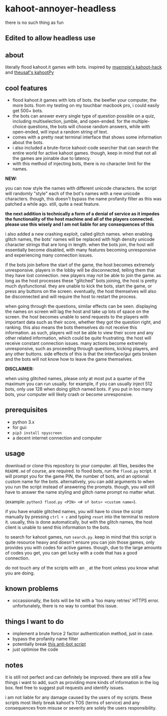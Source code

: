 # kahoot-annoyer-headless
there is no such thing as fun

## Edited to allow headless use

## about
literally flood kahoot.it games with bots.
inspired by [msemple's kahoot-hack](https://github.com/msemple1111/kahoot-hack) and [theusaf's kahootPy](https://github.com/theusaf/KahootPY)

## cool features
- flood kahoot.it games with lots of bots. the beefier your computer, the more bots. from my testing on my touchbar macbook pro, i could easily get 500+ bots.
- the bots can answer every single type of question possible on a quiz, including multiselection, jumble, and open-ended. for the multiple-choice questions, the bots will choose random answers, while with open-ended, will input a random string of text.
- comes with a pretty neat terminal interface that shows some information about the bots.
- i also included a brute-force kahoot-code searcher that can search the entire world for active kahoot games. though, keep in mind that not all the games are joinable due to latency. 
- with this method of injecting bots, there is no character limit for the names.

**NEW:**

you can now style the names with different unicode characters. the script will randomly "style" each of the bot's names with a new unicode characters. though, this doesn't bypass the name profanity filter as this was patched a while ago. still, quite a neat feature.

**the next addition is technically a form of a denial of service as it impedes the functionality of the host machine and all of the players connected. please use this wisely and I am not liable for any consequences of this**

i also added a new crashing exploit, called glitch names. when enabling glitch names, the bots' names will be replaced with high density unicode character strings that are long in length. when the bots join, the host will essentially become disabled, with many features becoming unresponsive and experiencing many connection issues. 

if the bots join before the start of the game, the host becomes extremely unresponsive. players in the lobby will be disconnected, telling them that they have lost connection. new players may not be able to join the game. as long as the host processes these "glitched" bots joining, the host is pretty much dysfunctional. they are unable to kick the bots, start the game, or press any buttons on the screen. eventually, the host themselves will also be disconnected and will require the host to restart the process.

when going through the questions, similar effects can be seen. displaying the names on screen will lag the host and take up lots of space on the screen. the host becomes unable to send requests to the players with important data such as their score, whether they got the question right, and ranking. this also means the bots themselves do not receive this information. as such, players will not be able to view their score and any other related information, which could be quite frustrating. the host will receive constant connection issues. many actions become extremely unresponsive, such as proceeding through questions, kicking players, and any other buttons. side effects of this is that the interface/gui gets broken and the bots will not know how to leave the game themselves.

**DISCLAIMER:**

when using glitched names, please only at most put a quarter of the maximum you can run usually. for example, if you can usually inject 512 bots, only use 128 when doing glitch named bots. if you put in too many bots, your computer will likely crash or become unresponsive. 

## prerequisites
- python 3.x
- for gui:
- `pip3 install npyscreen`
- a decent internet connection and computer

## usage
download or clone this repository to your computer. all files, besides the `README.md` of course, are required.
to flood bots, run the `flood.py` script. it will prompt you for the game PIN, the number of bots, and an optional custom name for the bots. alternatively, you can add arguments to when you run the script instead of answering the prompts. though, you will still have to answer the name styling and glitch name prompt no matter what.

(example: `python3 flood.py <PIN> <# of bots> <custom name>`).

if you have enable glitched names, you will have to close the script manually by pressing `ctrl + c` and typing `reset` into the terminal to restore it. usually, this is done automatically, but with the glitch names, the host client is unable to send this information to the bots.

to search for kahoot games, run `search.py`. keep in mind that this script is quite resource heavy and doesn't ensure you can join those games, only provides you with codes for active games. though, due to the large amounts of codes you get, you can get lucky with a code that has a good connection.

do not touch any of the scripts with an `_` at the front unless you know what you are doing.

## known problems

- occassionally, the bots will be hit with a 'too many retries' HTTPS error. unfortunately, there is no way to combat this issue. 

## things I want to do
- implement a brute force 2 factor authentication method, just in case.
- bypass the profanity name filter
- potentially break [this anti-bot script](https://github.com/theusaf/kahoot-antibot)
- just optimise the code

## notes
it is still not perfect and can definitely be improved. there are still a few things i want to add, such as providing more kinds of information in the log box.
feel free to suggest pull requests and identify issues.

i am not liable for any damage caused by the users of my scripts. these scripts most likely break kahoot's TOS (terms of service) and any consequences from misuse or severity are solely the users responsibility.
